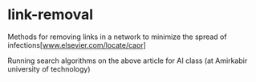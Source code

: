 # link-removal
Methods for removing links in a network to minimize the spread of infections[www.elsevier.com/locate/caor]


Running search algorithms on the above article for AI class (at Amirkabir university of technology)
